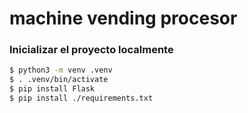 # machine vending procesor

### Inicializar el proyecto localmente
```sh
$ python3 -m venv .venv
$ . .venv/bin/activate
$ pip install Flask
$ pip install ./requirements.txt
```